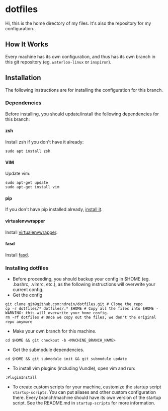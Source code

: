 # dotfiles

Hi, this is the home directory of my files.  It's also the repository for my configuration.


## How It Works

Every machine has its own configuration, and thus has its own branch in this git repository (eg. `waterloo-linux` or `inspiron`).


## Installation

The following instructions are for installing the configuration for this branch.


### Dependencies

Before installing, you should update/install the following dependencies for this branch:


#### zsh

Install zsh if you don't have it already:

```shell
sudo apt install zsh
```


#### VIM

Update vim:

```shell
sudo apt-get update
sudo apt-get install vim
```


#### pip

If you don't have pip installed already, [install it](https://pip.pypa.io/en/stable/installing/).


#### virtualenvwrapper

Install [virtualenvwrapper](http://virtualenvwrapper.readthedocs.io/en/latest/install.html).


#### fasd

Install [fasd](https://github.com/clvv/fasd/wiki/Installing-via-Package-Managers).


### Installing dotfiles

* Before proceeding, you should backup your config in $HOME (eg. .bashrc, .vimrc, etc.), as the following instructions will overwrite your current config. 
*  Get the config
```shell
git clone git@github.com:ndrein/dotfiles.git # Clone the repo
cp -r dotfiles/* dotfiles/.* $HOME # Copy all the files into $HOME - WARNING: this will overwrite your home config.
rm -rf dotfiles # Once we copy out the files, we don't the original repo anymore
```
* Make your own branch for this machine.
```shell
cd $HOME && git checkout -b <MACHINE_BRANCH_NAME>
```
*  Get the submodule dependencies.
```shell
cd $HOME && git submodule init && git submodule update
```
*  To install vim plugins (including Vundle), open vim and run:
```vim
:PluginInstall
```
*  To create custom scripts for your machine, customize the startup script `startup-scripts`.  You can put aliases and other custom configuration there. Every branch/machine should have its own version of the startup script.  See the README.md in `startup-scripts` for more information.
